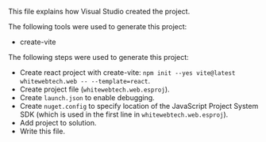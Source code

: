 This file explains how Visual Studio created the project.

The following tools were used to generate this project:
- create-vite

The following steps were used to generate this project:
- Create react project with create-vite: `npm init --yes vite@latest whitewebtech.web -- --template=react`.
- Create project file (`whitewebtech.web.esproj`).
- Create `launch.json` to enable debugging.
- Create `nuget.config` to specify location of the JavaScript Project System SDK (which is used in the first line in `whitewebtech.web.esproj`).
- Add project to solution.
- Write this file.
